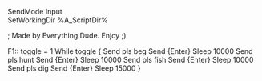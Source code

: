 SendMode Input  
SetWorkingDir %A_ScriptDir%  

; Made by Everything Dude. Enjoy ;)

F1::
toggle = 1
While toggle
{
Send pls beg
Send {Enter}
Sleep 10000
Send pls hunt
Send {Enter}
Sleep 10000
Send pls fish
Send {Enter}
Sleep 10000
Send pls dig
Send {Enter}
Sleep 15000
}

